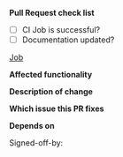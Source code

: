 <!-- optional. Jira task link https://jira-pro.its.hpecorp.net:8443/secure/RapidBoard.jspa?rapidView=6259&projectKey=ISTIOSPIRE&view=detail&selectedIssue=ISTIOSPIRE-<task_number> -->

**Pull Request check list**

- [ ] CI Job is successful?
- [ ] Documentation updated?

[Job](https://jenkins.docker.hpecorp.net/job/sec-eng/job/istio-spire/job/<branch_name>/) <!-- Please copy the link to the CI Job -->

**Affected functionality**
<!-- Please provide a description of the affected functionality -->

**Description of change**
<!-- Please provide a description of the change -->

**Which issue this PR fixes**
<!-- optional. `fixes #<issue number>` format will close an issue when this PR is merged -->

**Depends on**
<!-- optional. list of PR(s) that it depends on-->

Signed-off-by: <!--name --> <!--email -->
